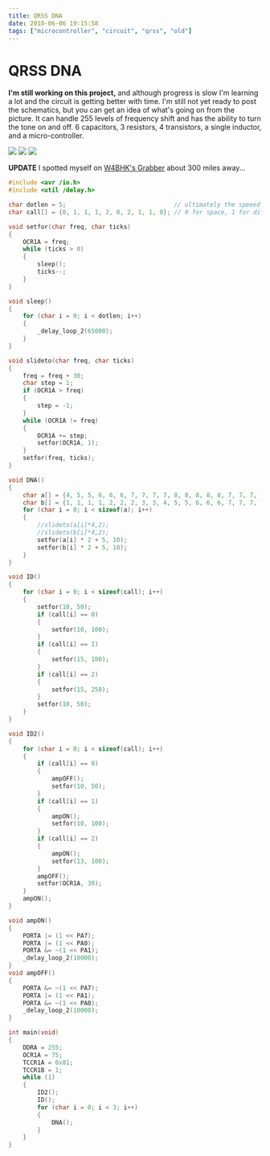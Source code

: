 ```yaml
---
title: QRSS DNA
date: 2010-06-06 19:15:58
tags: ["microcontroller", "circuit", "qrss", "old"]
---
```


# QRSS DNA

__I'm still working on this project,__ and although progress is slow I'm learning a lot and the circuit is getting better with time. I'm still not yet ready to post the schematics, but you can get an idea of what's going on from the picture. It can handle 255 levels of frequency shift and has the ability to turn the tone on and off. 6 capacitors, 3 resistors, 4 transistors, a single inductor, and a micro-controller.

<div class="text-center img-border">

![](https://swharden.com/static/2010/06/06/DSCN0776.jpg)
![](https://swharden.com/static/2010/06/06/OnOffDNA.png)
![](https://swharden.com/static/2010/06/06/dnareport.jpg)

</div>

__UPDATE__ I spotted myself on [W4BHK's Grabber](http://www.qsl.net/w4hbk/W4HBKgrabber.html) about 300 miles away...

```c
#include <avr /io.h>
#include <util /delay.h>

char dotlen = 5;                              // ultimately the speeed of transmission
char call[] = {0, 1, 1, 1, 2, 0, 2, 1, 1, 0}; // 0 for space, 1 for dit, 2 for dah

void setfor(char freq, char ticks)
{
    OCR1A = freq;
    while (ticks > 0)
    {
        sleep();
        ticks--;
    }
}

void sleep()
{
    for (char i = 0; i < dotlen; i++)
    {
        _delay_loop_2(65000);
    }
}

void slideto(char freq, char ticks)
{
    freq = freq + 30;
    char step = 1;
    if (OCR1A > freq)
    {
        step = -1;
    }
    while (OCR1A != freq)
    {
        OCR1A += step;
        setfor(OCR1A, 1);
    }
    setfor(freq, ticks);
}

void DNA()
{
    char a[] = {4, 5, 5, 6, 6, 6, 7, 7, 7, 7, 8, 8, 8, 8, 8, 7, 7, 7, 7, 6, 6, 6, 5, 5, 4, 3, 3, 2, 2, 2, 1, 1, 1, 1, 0, 0, 0, 0, 0, 1, 1, 1, 1, 2, 2, 2, 3, 3};
    char b[] = {1, 1, 1, 1, 2, 2, 2, 3, 3, 4, 5, 5, 6, 6, 6, 7, 7, 7, 7, 8, 8, 8, 8, 8, 7, 7, 7, 7, 6, 6, 6, 5, 5, 4, 3, 3, 2, 2, 2, 1, 1, 1, 1, 0, 0, 0, 0, 0};
    for (char i = 0; i < sizeof(a); i++)
    {
        //slideto(a[i]*4,2);
        //slideto(b[i]*4,2);
        setfor(a[i] * 2 + 5, 10);
        setfor(b[i] * 2 + 5, 10);
    }
}

void ID()
{
    for (char i = 0; i < sizeof(call); i++)
    {
        setfor(10, 50);
        if (call[i] == 0)
        {
            setfor(10, 100);
        }
        if (call[i] == 1)
        {
            setfor(15, 100);
        }
        if (call[i] == 2)
        {
            setfor(15, 250);
        }
        setfor(10, 50);
    }
}

void ID2()
{
    for (char i = 0; i < sizeof(call); i++)
    {
        if (call[i] == 0)
        {
            ampOFF();
            setfor(10, 50);
        }
        if (call[i] == 1)
        {
            ampON();
            setfor(10, 100);
        }
        if (call[i] == 2)
        {
            ampON();
            setfor(13, 100);
        }
        ampOFF();
        setfor(OCR1A, 30);
    }
    ampON();
}

void ampON()
{
    PORTA |= (1 << PA7);
    PORTA |= (1 << PA0);
    PORTA &= ~(1 << PA1);
    _delay_loop_2(10000);
}
void ampOFF()
{
    PORTA &= ~(1 << PA7);
    PORTA |= (1 << PA1);
    PORTA &= ~(1 << PA0);
    _delay_loop_2(10000);
}

int main(void)
{
    DDRA = 255;
    OCR1A = 75;
    TCCR1A = 0x81;
    TCCR1B = 1;
    while (1)
    {
        ID2();
        ID();
        for (char i = 0; i < 3; i++)
        {
            DNA();
        }
    }
}
```

